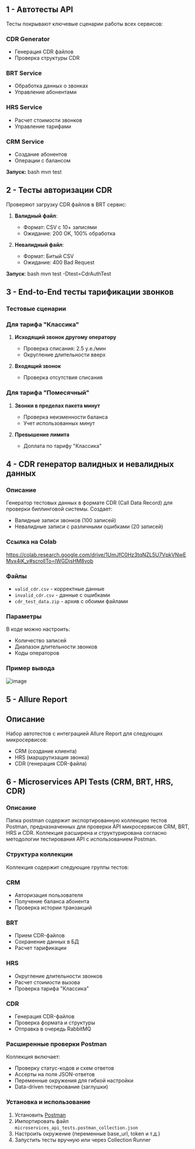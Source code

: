## 1 - Автотесты API

Тесты покрывают ключевые сценарии работы всех сервисов:

### CDR Generator
- Генерация CDR файлов
- Проверка структуры CDR

### BRT Service
- Обработка данных о звонках
- Управление абонентами

### HRS Service
- Расчет стоимости звонков
- Управление тарифами

### CRM Service
- Создание абонентов
- Операции с балансом

**Запуск:**
bash
mvn test


## 2 - Тесты авторизации CDR

Проверяют загрузку CDR файлов в BRT сервис:

1. **Валидный файл**:
   - Формат: CSV с 10+ записями
   - Ожидание: 200 OK, 100% обработка

2. **Невалидный файл**:
   - Формат: Битый CSV
   - Ожидание: 400 Bad Request

**Запуск**:
bash
mvn test -Dtest=CdrAuthTest

## 3 - End-to-End тесты тарификации звонков

###  Тестовые сценарии

### Для тарифа "Классика"
1. **Исходящий звонок другому оператору**
   - Проверка списания: 2.5 у.е./мин
   - Округление длительности вверх

2. **Входящий звонок**
   - Проверка отсутствия списания

### Для тарифа "Помесячный" 
1. **Звонки в пределах пакета минут**
   - Проверка неизменности баланса
   - Учет использованных минут

2. **Превышение лимита**
   - Доплата по тарифу "Классика"

## 4 - CDR генератор валидных и невалидных данных

### Описание
Генератор тестовых данных в формате CDR (Call Data Record) для проверки биллинговой системы. Создает:
- Валидные записи звонков (100 записей)
- Невалидные записи с различными ошибками (20 записей)

### Ссылка на Colab
https://colab.research.google.com/drive/1UmJfC0Hz3tqNZL5U7VpkVNwEMyx4iK_v#scrollTo=lWGDjsHM8vob

### Файлы
- `valid_cdr.csv` - корректные данные
- `invalid_cdr.csv` - данные с ошибками
- `cdr_test_data.zip` - архив с обоими файлами

### Параметры
В коде можно настроить:
- Количество записей
- Диапазон длительности звонков
- Коды операторов

### Пример вывода
![image](https://github.com/user-attachments/assets/cdfb2fc0-d1f7-4edf-913e-98fa1cac070e)

## 5 - Allure Report

## Описание

Набор автотестов с интеграцией Allure Report для следующих микросервисов:
- CRM (создание клиента)
- HRS (маршрутизация звонка)
- CDR (генерация CDR-файла)



## 6 - Microservices API Tests (CRM, BRT, HRS, CDR)

### Описание

Папка postman содержит экспортированную коллекцию тестов Postman, предназначенных для проверки API микросервисов CRM, BRT, HRS и CDR. Коллекция расширена и структурирована согласно методологии тестирования API с использованием Postman.


### Структура коллекции

Коллекция содержит следующие группы тестов:

### CRM
- Авторизация пользователя
- Получение баланса абонента
- Проверка истории транзакций

### BRT
- Прием CDR-файлов
- Сохранение данных в БД
- Расчет тарификации

### HRS
- Округление длительности звонков
- Расчет стоимости вызова
- Проверка тарифа "Классика"

### CDR
- Генерация CDR-файлов
- Проверка формата и структуры
- Отправка в очередь RabbitMQ

### Расширенные проверки Postman

Коллекция включает:

- Проверку статус-кодов и схем ответов
- Ассерты на поля JSON-ответов
- Переменные окружения для гибкой настройки
- Data-driven тестирование (заглушки)

### Установка и использование

1. Установить [Postman](https://www.postman.com/)
2. Импортировать файл `microservices_api_tests.postman_collection.json`
3. Настроить окружение (переменные base_url, token и т.д.)
4. Запустить тесты вручную или через Collection Runner



